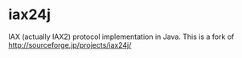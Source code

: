 # iax24j
IAX (actually IAX2) protocol implementation in Java. This is a fork of http://sourceforge.jp/projects/iax24j/
